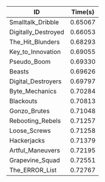 |ID|Time(s)|
|-|-|
|Smalltalk_Dribble|0.65067|
|Digitally_Destroyed|0.66053|
|The_Hit_Blunders|0.68293|
|Key_to_Innovation|0.69055|
|Pseudo_Boom|0.69330|
|Beasts|0.69626|
|Digital_Destroyers|0.69797|
|Byte_Mechanics|0.70284|
|Blackouts|0.70813|
|Gonzo_Brutes|0.71048|
|Rebooting_Rebels|0.71257|
|Loose_Screws|0.71258|
|Hackerjacks|0.71379|
|Artful_Maneuvers|0.72195|
|Grapevine_Squad|0.72551|
|The_ERROR_List|0.72767|
